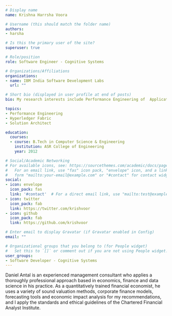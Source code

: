 ```yaml
---
# Display name
name: Krishna Harrsha Voora

# Username (this should match the folder name)
authors:
- harsha

# Is this the primary user of the site?
superuser: true

# Role/position
role: Software Engineer - Cognitive Systems

# Organizations/Affiliations
organizations:
- name: IBM India Software Development Labs
  url: ""

# Short bio (displayed in user profile at end of posts)
bio: My research interests include Performance Engineering of  Applications, Blockchain and Solution Architecting

topics:
- Performance Engineering
- Hyperledger Fabric
- Solution Architect

education:
  courses:
  - course: B.Tech in Computer Science & Engineering
    institution: ASR College of Engineering
    year: 2012

# Social/Academic Networking
# For available icons, see: https://sourcethemes.com/academic/docs/page-builder/#icons
#   For an email link, use "fas" icon pack, "envelope" icon, and a link in the
#   form "mailto:your-email@example.com" or "#contact" for contact widget.
social:
- icon: envelope
  icon_pack: fas
  link: '#contact'  # For a direct email link, use "mailto:test@example.org".
- icon: twitter
  icon_pack: fab
  link: https://twitter.com/krishvoor
- icon: github
  icon_pack: fab
  link: https://github.com/krishvoor

# Enter email to display Gravatar (if Gravatar enabled in Config)
email: ""

# Organizational groups that you belong to (for People widget)
#   Set this to `[]` or comment out if you are not using People widget.
user_groups:
- Software Developer - Cognitive Systems
---
```


Daniel Antal is an experienced management consultant who applies a thoroughly professional approach based in economics, finance and data science in his practice. As a quantitatively trained financial economist, he uses a variety of sound valuation methods, corporate finance models, forecasting tools and economic impact analysis for my recommendations, and I apply the standards and ethical guidelines of the Chartered Financial Analyst Institute. 
